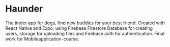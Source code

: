 # Haunder
The tinder app for dogs, find new buddies for your best friend. 
Created with React Native and Expo, using Firebase Firestore Database for creating users, storage for uploading files and Firebase auth for authentication.
Final work for Mobileapplication-course. 
